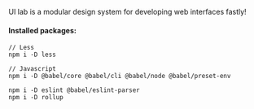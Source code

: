 UI lab is a modular design system for developing web interfaces fastly!

#### Installed packages:
```
// Less
npm i -D less

// Javascript
npm i -D @babel/core @babel/cli @babel/node @babel/preset-env

npm i -D eslint @babel/eslint-parser
npm i -D rollup
```
